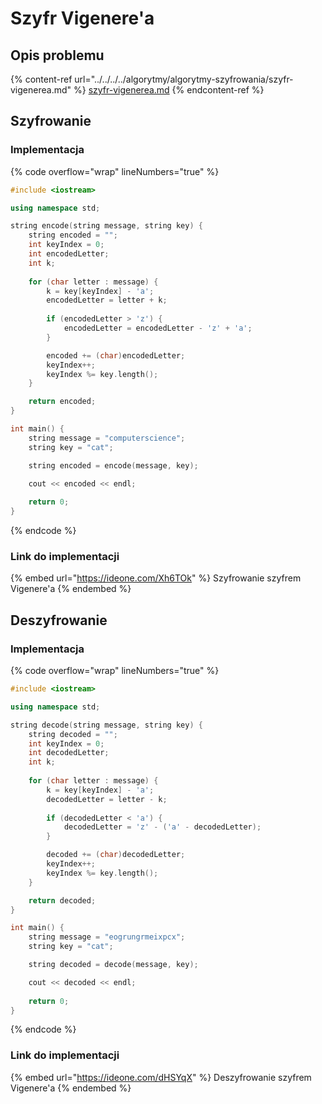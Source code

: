 # Szyfr Vigenere'a

## Opis problemu

{% content-ref url="../../../../algorytmy/algorytmy-szyfrowania/szyfr-vigenerea.md" %}
[szyfr-vigenerea.md](../../../../algorytmy/algorytmy-szyfrowania/szyfr-vigenerea.md)
{% endcontent-ref %}

## Szyfrowanie

### Implementacja

{% code overflow="wrap" lineNumbers="true" %}
```cpp
#include <iostream>

using namespace std;

string encode(string message, string key) {
    string encoded = "";
    int keyIndex = 0;
    int encodedLetter;
    int k;
    
    for (char letter : message) {
        k = key[keyIndex] - 'a';
        encodedLetter = letter + k;
        
        if (encodedLetter > 'z') {
            encodedLetter = encodedLetter - 'z' + 'a';
        }

        encoded += (char)encodedLetter;
        keyIndex++;
        keyIndex %= key.length();
    }

    return encoded;
}

int main() {
    string message = "computerscience";
    string key = "cat";

    string encoded = encode(message, key);

    cout << encoded << endl;
 
    return 0;   
}
```
{% endcode %}

### Link do implementacji

{% embed url="https://ideone.com/Xh6TOk" %}
Szyfrowanie szyfrem Vigenere'a
{% endembed %}

## Deszyfrowanie

### Implementacja

{% code overflow="wrap" lineNumbers="true" %}
```cpp
#include <iostream>

using namespace std;

string decode(string message, string key) {
    string decoded = "";
    int keyIndex = 0;
    int decodedLetter;
    int k;
    
    for (char letter : message) {
        k = key[keyIndex] - 'a';
        decodedLetter = letter - k;
        
        if (decodedLetter < 'a') {
            decodedLetter = 'z' - ('a' - decodedLetter);
        }

        decoded += (char)decodedLetter;
        keyIndex++;
        keyIndex %= key.length();
    }

    return decoded;
}

int main() {
    string message = "eogrungrmeixpcx";
    string key = "cat";

    string decoded = decode(message, key);

    cout << decoded << endl;
 
    return 0;   
}
```
{% endcode %}

### Link do implementacji

{% embed url="https://ideone.com/dHSYqX" %}
Deszyfrowanie szyfrem Vigenere'a
{% endembed %}
